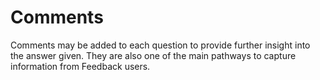 # Comments
Comments may be added to each question to provide further insight into the answer given. They are also one of the main pathways to capture information from Feedback users.